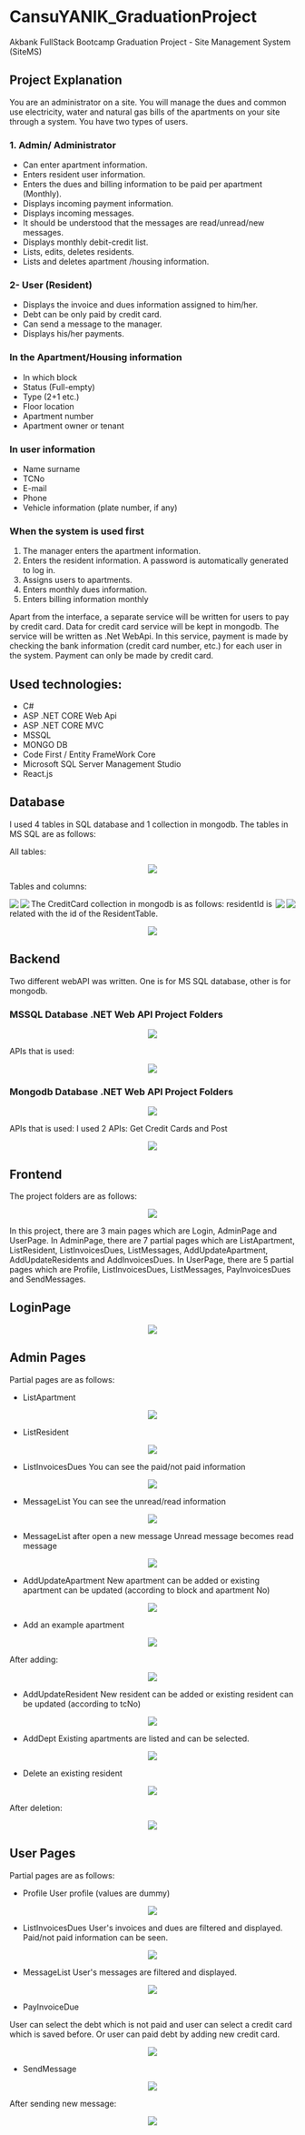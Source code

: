 # CansuYANIK_GraduationProject
Akbank FullStack Bootcamp Graduation Project - Site Management System (SiteMS)


## Project Explanation
You are an administrator on a site. You will manage the dues and common use electricity, water and natural gas bills of the apartments on your site through a system.
You have two types of users.

### 1. Admin/ Administrator
- Can enter apartment information.
- Enters resident user information.
- Enters the dues and billing information to be paid per apartment (Monthly). 
- Displays incoming payment information.
- Displays incoming messages.
- It should be understood that the messages are read/unread/new messages.
- Displays monthly debit-credit list.
- Lists, edits, deletes residents.
- Lists and deletes apartment /housing information.

### 2- User (Resident)
- Displays the invoice and dues information assigned to him/her.
- Debt can be only paid by credit card.
- Can send a message to the manager.
- Displays his/her payments.

### In the Apartment/Housing information
- In which block
- Status (Full-empty)
- Type (2+1 etc.)
- Floor location
- Apartment number
- Apartment owner or tenant

### In user information
- Name surname
- TCNo
- E-mail
- Phone
- Vehicle information (plate number, if any)

### When the system is used first
1.	The manager enters the apartment information.
2.	Enters the resident information. A password is automatically generated to log in.
3.	Assigns users to apartments.
4.	Enters monthly dues information.
5.	Enters billing information monthly
<p>
Apart from the interface, a separate service will be written for users to pay by credit card. Data for credit card service will be kept in mongodb. The service will be written as .Net WebApi.
In this service, payment is made by checking the bank information (credit card number, etc.) for each user in the system.
Payment can only be made by credit card.
</p>

## Used technologies:
- C#
- ASP .NET CORE Web Api
- ASP .NET CORE MVC
- MSSQL
- MONGO DB
- Code First / Entity FrameWork Core
- Microsoft SQL Server Management Studio
- React.js

## Database
I used 4 tables in SQL database and 1 collection in mongodb. The tables in MS SQL are as follows:

All tables:
<p align="center">
  <img src="./Screenshots/SiteManagementDatabase.PNG" />
</p>

Tables and columns:
<p align="center">
  <img align="left" src="./Screenshots/ApartmentTable.PNG" />
   <img align="right" src="./Screenshots/ResidentTable.PNG" />
  <img align="left" src="./Screenshots/InvoiceDuesTable.PNG" />
   <img align="right" src="./Screenshots/MessageTable.PNG" />
</p>

<p>
The CreditCard collection in mongodb is as follows: 
residentId is related with the id of the ResidentTable.
</p>
 
<p align="center">
  <img src="./Screenshots/CreditCardClass.PNG" />
</p>

## Backend
Two different webAPI was written. One is for MS SQL database, other is for mongodb. 


### MSSQL Database .NET Web API Project Folders

<p align="center">
  <img src="./Screenshots/SiteManagementAPI.PNG" />
</p>

APIs that is used:

<p align="center">
  <img src="./Screenshots/APIs.PNG" />
</p>

### Mongodb Database .NET Web API Project Folders

<p align="center">
  <img src="./Screenshots/CreditCardAPI.PNG" />
</p>

<p>
APIs that is used: 
I used 2 APIs: Get Credit Cards and Post
</p>

<p align="center">
  <img src="./Screenshots/MongoDB_APIs.PNG" />
</p>

## Frontend
The project folders are as follows:

<p align="center">
  <img src="./Screenshots/ProjectFolders.PNG" />
</p>

<p>
In this project, there are 3 main pages which are Login, AdminPage and UserPage. 
In AdminPage, there are 7 partial pages which are ListApartment, ListResident, ListInvoicesDues, ListMessages, AddUpdateApartment, AddUpdateResidents and AddInvoicesDues. 
In UserPage, there are 5 partial pages which are Profile, ListInvoicesDues, ListMessages, PayInvoicesDues and SendMessages.
</p>
  
## LoginPage

<p align="center">
  <img src="./Screenshots/LoginPage.PNG" />
</p>

## Admin Pages
Partial pages are as follows:

- ListApartment

<p align="center">
  <img src="./Screenshots/AdminPage/ListApartments.PNG" />
</p>

- ListResident

<p align="center">
  <img src="./Screenshots/AdminPage/ListResidents.PNG" />
</p>

- ListInvoicesDues
You can see the paid/not paid information
<p align="center">
  <img src="./Screenshots/AdminPage/ListInvoicesDues.PNG" />
</p>

- MessageList
You can see the unread/read information
<p align="center">
  <img src="./Screenshots/AdminPage/MessageList.PNG" />
</p>

- MessageList after open a new message
Unread message becomes read message
<p align="center">
  <img src="./Screenshots/AdminPage/MessagesAfterOpen.PNG" />
</p>

- AddUpdateApartment
New apartment can be added or existing apartment can be updated (according to block and apartment No)
<p align="center">
  <img src="./Screenshots/AdminPage/AddUpdateApartment.PNG" />
</p>

- Add an example apartment

<p align="center">
  <img src="./Screenshots/AdminPage/AddApartment.PNG" />
</p>

After adding:
<p align="center">
  <img src="./Screenshots/AdminPage/ApartmentAdded.PNG" />
</p>

- AddUpdateResident
New resident can be added or existing resident can be updated (according to tcNo)
<p align="center">
  <img src="./Screenshots/AdminPage/AddUpdateResident.PNG" />
</p>

- AddDept
Existing apartments are listed and can be selected.
<p align="center">
  <img src="./Screenshots/AdminPage/AddDept.PNG" />
</p>

- Delete an existing resident

<p align="center">
  <img src="./Screenshots/AdminPage/DeleteResident.PNG" />
</p>

After deletion:

<p align="center">
  <img src="./Screenshots/AdminPage/AfterDeletion.PNG" />
</p>

## User Pages
Partial pages are as follows:

- Profile
User profile (values are dummy)
<p align="center">
  <img src="./Screenshots/UserPage/UserProfile.PNG" />
</p>

- ListInvoicesDues
User's invoices and dues are filtered and displayed. Paid/not paid information can be seen.
<p align="center">
  <img src="./Screenshots/UserPage/InvoicesDues.PNG" />
</p>

- MessageList
User's messages are filtered and displayed.
<p align="center">
  <img src="./Screenshots/UserPage/Messages.PNG" />
</p>

- PayInvoiceDue
<p>
User can select the debt which is not paid and user can select a credit card which is saved before.
Or user can paid debt by adding new credit card.
</p>
<p align="center">
  <img src="./Screenshots/UserPage/PayInvoiceDue.PNG" />
</p>

- SendMessage

<p align="center">
  <img src="./Screenshots/UserPage/SendMessage.PNG" />
</p>

After sending new message:
<p align="center">
  <img src="./Screenshots/UserPage/MessagesAfterAdd.PNG" />
</p>


